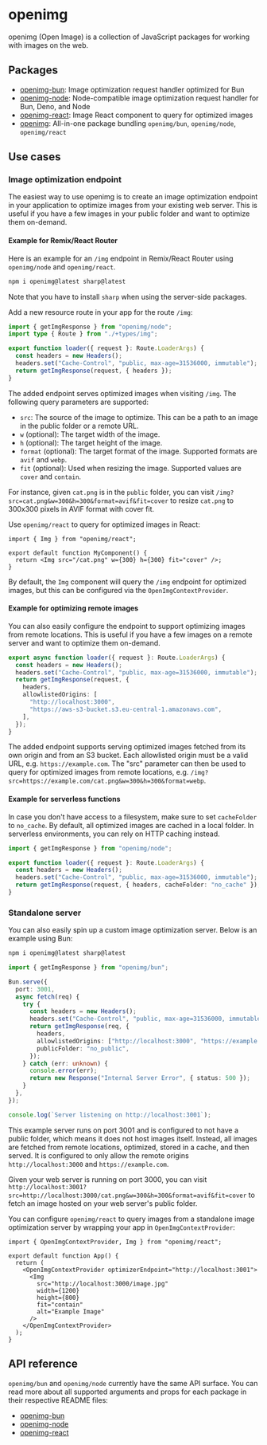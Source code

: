 # openimg

openimg (Open Image) is a collection of JavaScript packages for working with images on the web.

## Packages

- [openimg-bun](./packages/bun/): Image optimization request handler optimized for Bun
- [openimg-node](./packages/node/): Node-compatible image optimization request handler for Bun, Deno, and Node
- [openimg-react](./packages/react/): Image React component to query for optimized images
- [openimg](./packages/core/): All-in-one package bundling `openimg/bun`, `openimg/node`, `openimg/react`

## Use cases

### Image optimization endpoint

The easiest way to use openimg is to create an image optimization endpoint in your application to optimize images from your existing web server. This is useful if you have a few images in your public folder and want to optimize them on-demand.

#### Example for Remix/React Router

Here is an example for an `/img` endpoint in Remix/React Router using `openimg/node` and `openimg/react`.

```bash
npm i openimg@latest sharp@latest
```

Note that you have to install `sharp` when using the server-side packages.

Add a new resource route in your app for the route `/img`:

```typescript
import { getImgResponse } from "openimg/node";
import type { Route } from "./+types/img";

export function loader({ request }: Route.LoaderArgs) {
  const headers = new Headers();
  headers.set("Cache-Control", "public, max-age=31536000, immutable");
  return getImgResponse(request, { headers });
}
```

The added endpoint serves optimized images when visiting `/img`. The following query parameters are supported:

- `src`: The source of the image to optimize. This can be a path to an image in the public folder or a remote URL.
- `w` (optional): The target width of the image.
- `h` (optional): The target height of the image.
- `format` (optional): The target format of the image. Supported formats are `avif` and `webp`.
- `fit` (optional): Used when resizing the image. Supported values are `cover` and `contain`.

For instance, given `cat.png` is in the `public` folder, you can visit `/img?src=cat.png&w=300&h=300&format=avif&fit=cover` to resize `cat.png` to 300x300 pixels in AVIF format with cover fit.

Use `openimg/react` to query for optimized images in React:

```tsx
import { Img } from "openimg/react";

export default function MyComponent() {
  return <Img src="/cat.png" w={300} h={300} fit="cover" />;
}
```

By default, the `Img` component will query the `/img` endpoint for optimized images, but this can be configured via the `OpenImgContextProvider`.

#### Example for optimizing remote images

You can also easily configure the endpoint to support optimizing images from remote locations. This is useful if you have a few images on a remote server and want to optimize them on-demand.

```typescript
export async function loader({ request }: Route.LoaderArgs) {
  const headers = new Headers();
  headers.set("Cache-Control", "public, max-age=31536000, immutable");
  return getImgResponse(request, {
    headers,
    allowlistedOrigins: [
      "http://localhost:3000",
      "https://aws-s3-bucket.s3.eu-central-1.amazonaws.com",
    ],
  });
}
```

The added endpoint supports serving optimized images fetched from its own origin and from an S3 bucket. Each allowlisted origin must be a valid URL, e.g. `https://example.com`. The "src" parameter can then be used to query for optimized images from remote locations, e.g. `/img?src=https://example.com/cat.png&w=300&h=300&format=webp`.

#### Example for serverless functions

In case you don't have access to a filesystem, make sure to set `cacheFolder` to `no_cache`. By default, all optimized images are cached in a local folder. In serverless environments, you can rely on HTTP caching instead.

```typescript
import { getImgResponse } from "openimg/node";

export function loader({ request }: Route.LoaderArgs) {
  const headers = new Headers();
  headers.set("Cache-Control", "public, max-age=31536000, immutable");
  return getImgResponse(request, { headers, cacheFolder: "no_cache" });
}
```

### Standalone server

You can also easily spin up a custom image optimization server. Below is an example using Bun:

```bash
npm i openimg@latest sharp@latest
```

```typescript
import { getImgResponse } from "openimg/bun";

Bun.serve({
  port: 3001,
  async fetch(req) {
    try {
      const headers = new Headers();
      headers.set("Cache-Control", "public, max-age=31536000, immutable");
      return getImgResponse(req, {
        headers,
        allowlistedOrigins: ["http://localhost:3000", "https://example.com"],
        publicFolder: "no_public",
      });
    } catch (err: unknown) {
      console.error(err);
      return new Response("Internal Server Error", { status: 500 });
    }
  },
});

console.log(`Server listening on http://localhost:3001`);
```

This example server runs on port 3001 and is configured to not have a public folder, which means it does not host images itself. Instead, all images are fetched from remote locations, optimized, stored in a cache, and then served. It is configured to only allow the remote origins `http://localhost:3000` and `https://example.com`.

Given your web server is running on port 3000, you can visit `http://localhost:3001?src=http://localhost:3000/cat.png&w=300&h=300&format=avif&fit=cover` to fetch an image hosted on your web server's public folder.

You can configure `openimg/react` to query images from a standalone image optimization server by wrapping your app in `OpenImgContextProvider`:

```tsx
import { OpenImgContextProvider, Img } from "openimg/react";

export default function App() {
  return (
    <OpenImgContextProvider optimizerEndpoint="http://localhost:3001">
      <Img
        src="http://localhost:3000/image.jpg"
        width={1200}
        height={800}
        fit="contain"
        alt="Example Image"
      />
    </OpenImgContextProvider>
  );
}
```

## API reference

`openimg/bun` and `openimg/node` currently have the same API surface. You can read more about all supported arguments and props for each package in their respective README files:

- [openimg-bun](./packages/bun/README.md)
- [openimg-node](./packages/bun/README.md)
- [openimg-react](./packages/bun/README.md)
